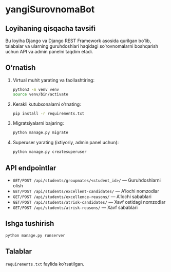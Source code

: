 # yangiSurovnomaBot

## Loyihaning qisqacha tavsifi
Bu loyiha Django va Django REST Framework asosida qurilgan bo‘lib, talabalar va ularning guruhdoshlari haqidagi so‘rovnomalarni boshqarish uchun API va admin panelni taqdim etadi.

## O‘rnatish
1. Virtual muhit yarating va faollashtiring:
   ```bash
   python3 -m venv venv
   source venv/bin/activate
   ```
2. Kerakli kutubxonalarni o‘rnating:
   ```bash
   pip install -r requirements.txt
   ```
3. Migratsiyalarni bajaring:
   ```bash
   python manage.py migrate
   ```
4. Superuser yarating (ixtiyoriy, admin panel uchun):
   ```bash
   python manage.py createsuperuser
   ```

## API endpointlar
- `GET/POST /api/students/groupmates/<student_id>/` — Guruhdoshlarni olish
- `GET/POST /api/students/excellent-candidates/` — A'lochi nomzodlar
- `GET/POST /api/students/excellence-reasons/` — A'lochi sabablari
- `GET/POST /api/students/atrisk-candidates/` — Xavf ostidagi nomzodlar
- `GET/POST /api/students/atrisk-reasons/` — Xavf sabablari

## Ishga tushirish
```bash
python manage.py runserver
```

## Talablar
`requirements.txt` faylida ko‘rsatilgan.